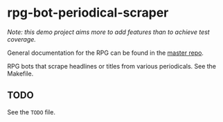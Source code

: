 # rpg-bot-periodical-scraper

*Note: this demo project aims more to add features than to achieve test coverage.*

General documentation for the RPG can be found in the [master
repo](https://github.com/kirkiano/rpg-docker).

RPG bots that scrape headlines or titles from various periodicals. See the
Makefile.

## TODO

See the `TODO` file.